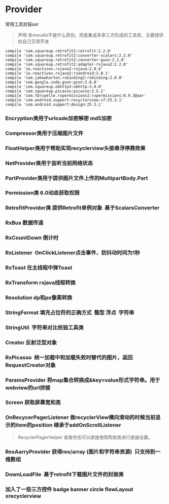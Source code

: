 # Provider
常用工具封装aar
> 声明 本moudle不是什么原创，而是集成多家三方形成的工具库，主要提供给自己日常开发

    compile 'com.squareup.retrofit2:retrofit:2.2.0'
    compile 'com.squareup.retrofit2:converter-scalars:2.2.0'
    compile 'com.squareup.retrofit2:converter-gson:2.2.0'
    compile 'com.squareup.retrofit2:adapter-rxjava2:2.2.0'
    compile 'io.reactivex.rxjava2:rxjava:2.0.8'
    compile 'io.reactivex.rxjava2:rxandroid:2.0.1'
    compile 'com.jakewharton.rxbinding2:rxbinding:2.0.0'
    compile 'com.google.code.gson:gson:2.8.0'
    compile 'com.squareup.okhttp3:okhttp:3.6.0'
    compile 'com.squareup.picasso:picasso:2.5.2'
    compile 'com.tbruyelle.rxpermissions2:rxpermissions:0.9.3@aar'
    compile 'com.android.support:recyclerview-v7:25.3.1'
    compile 'com.android.support:design:25.3.1'
### Encryption类用于urlcode加密解密 md5加密
### Compressor类用于压缩图片文件
### FloatHelper类用于帮助实现recyclerview头部悬浮停靠效果
### NetProvider类用于监听当前网络状态
### PartProvider类用于提供图片文件上传的MultipartBody.Part
### Permission类 6.0动态获取权限
### RetrofitProvider类 提供Retrofit单例对象  基于ScalarsConverter
### RxBus 数据传递
### RxCountDown 倒计时
### RxListener  OnClickListener点击事件，防抖动时间为1秒
### RxToast 在主线程中弹Toast
### RxTransform rxjava线程转换
### Resolution dp和px像素转换
### StringFormat 填充占位符的正确方式  整型 浮点  字符串
### StringUtil  字符串对比校验工具类
### Creator 反射泛型对象
### RxPicasso  统一加载中和加载失败时替代的图片，返回RequestCreator对象
### ParamsProvider 将map集合转换成&key=value形式字符串。用于webview的url拼接
### Screen 获取屏幕宽和高
### OnRecycerPagerListener 做recyclerView横向滑动的时候当前显示的item的position 继承于addOnScrollListener
> RecyclerPagerHelper 或者你也可以直接使用帮助类进行直接设置。
### ResAarryProvider 获得res/array (图片和字符串资源)  只支持到一维数组

### DownLoadFile  基于retrofit下载图片文件的封装类

### 加入了一些三方控件 badge  banner circle  flowLayout  xrecyclerview



